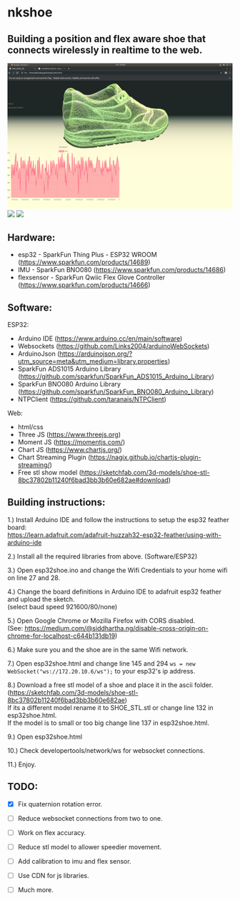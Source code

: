 # nkshoe

## Building a position and flex aware shoe that connects wirelessly in realtime to the web.  

![esp32shoe](images/web.png)
![](images/position.gif)
![](images/flex.gif)
  
## Hardware:  
 - esp32 - SparkFun Thing Plus - ESP32 WROOM (https://www.sparkfun.com/products/14689)  
 - IMU - SparkFun BNO080 (https://www.sparkfun.com/products/14686)  
 - flexsensor - SparkFun Qwiic Flex Glove Controller (https://www.sparkfun.com/products/14666)  
  
## Software:  
 ESP32:  
  - Arduino IDE (https://www.arduino.cc/en/main/software)  
  - Websockets (https://github.com/Links2004/arduinoWebSockets)  
  - ArduinoJson (https://arduinojson.org/?utm_source=meta&utm_medium=library.properties)  
  - SparkFun ADS1015 Arduino Library (https://github.com/sparkfun/SparkFun_ADS1015_Arduino_Library)  
  - SparkFun BNO080 Arduino Library (https://github.com/sparkfun/SparkFun_BNO080_Arduino_Library)  
  - NTPClient (https://github.com/taranais/NTPClient)</br>
  
 Web:  
  - html/css  
  - Three JS (https://www.threejs.org)  
  - Moment JS (https://momentjs.com/)  
  - Chart JS (https://www.chartjs.org/)  
  - Chart Streaming Plugin (https://nagix.github.io/chartjs-plugin-streaming/)  
  - Free stl show model (https://sketchfab.com/3d-models/shoe-stl-8bc37802b11240f6bad3bb3b60e682ae#download)  
  
## Building instructions:  
  
1.) Install Arduino IDE and follow the instructions to setup the esp32 feather board:  
https://learn.adafruit.com/adafruit-huzzah32-esp32-feather/using-with-arduino-ide  
  
2.) Install all the required libraries from above. (Software/ESP32)  
  
3.) Open esp32shoe.ino and change the Wifi Credentials to your home wifi on line 27 and 28. 
  
4.) Change the board definitions in Arduino IDE to adafruit esp32 feather and upload the sketch.  
(select baud speed 921600/80/none)  
  
5.) Open Google Chrome or Mozilla Firefox with CORS disabled.  
(See: https://medium.com/@siddhartha.ng/disable-cross-origin-on-chrome-for-localhost-c644b131db19)  
  
6.) Make sure you and the shoe are in the same Wifi network. 
  
7.) Open esp32shoe.html and change line 145 and 294  ```ws = new WebSocket("ws://172.20.10.6/ws");``` to your esp32's ip address.  
  
8.) Download a free stl model of a shoe and place it in the ascii folder.  
(https://sketchfab.com/3d-models/shoe-stl-8bc37802b11240f6bad3bb3b60e682ae)  
If its a different model rename it to SHOE_STL.stl or change line 132 in esp32shoe.html.  
If the model is to small or too big change line 137 in esp32shoe.html.  
  
9.) Open esp32shoe.html  
  
10.) Check developertools/network/ws for websocket connections.  
  
11.) Enjoy.  
  
  
## TODO:  
- [x] Fix quaternion rotation error.  
- [ ] Reduce websocket connections from two to one.  
- [ ] Work on flex accuracy.  
- [ ] Reduce stl model to allower speedier movement.  
- [ ] Add calibration to imu and flex sensor.  
- [ ] Use CDN for js libraries.  
- [ ] Much more.  
  

